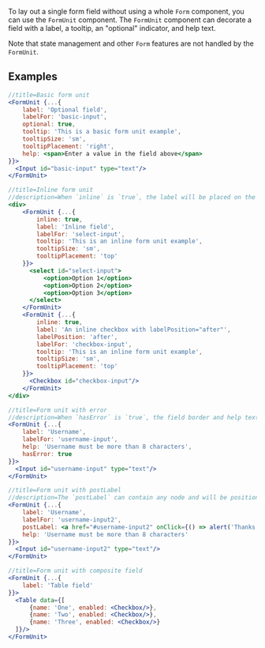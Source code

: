 To lay out a single form field without using a whole `Form` component, you can use the `FormUnit`
component. The `FormUnit` component can decorate a field with a label, a tooltip, an "optional" indicator, and help text.

Note that state management and other `Form` features are not handled by the `FormUnit`.

## Examples

```jsx harmony
//title=Basic form unit
<FormUnit {...{
    label: 'Optional field',
    labelFor: 'basic-input',
    optional: true,
    tooltip: 'This is a basic form unit example',
    tooltipSize: 'sm',
    tooltipPlacement: 'right',
    help: <span>Enter a value in the field above</span>
}}>
  <Input id="basic-input" type="text"/>
</FormUnit>
```

```jsx harmony
//title=Inline form unit
//description=When `inline` is `true`, the label will be placed on the same line as the field.
<div>
    <FormUnit {...{
        inline: true,
        label: 'Inline field',
        labelFor: 'select-input',
        tooltip: 'This is an inline form unit example',
        tooltipSize: 'sm',
        tooltipPlacement: 'top'
    }}>
      <select id="select-input">
          <option>Option 1</option>
          <option>Option 2</option>
          <option>Option 3</option>
      </select>
    </FormUnit>
    <FormUnit {...{
        inline: true,
        label: 'An inline checkbox with labelPosition="after"',
        labelPosition: 'after',
        labelFor: 'checkbox-input',
        tooltip: 'This is an inline form unit example',
        tooltipSize: 'sm',
        tooltipPlacement: 'top'
    }}>
      <Checkbox id="checkbox-input"/>
    </FormUnit>
</div>
```

```jsx harmony
//title=Form unit with error
//description=When `hasError` is `true`, the field border and help text become red to indicate an error.
<FormUnit {...{
    label: 'Username',
    labelFor: 'username-input',
    help: 'Username must be more than 8 characters',
    hasError: true
}}>
  <Input id="username-input" type="text"/>
</FormUnit>
```

```jsx harmony
//title=Form unit with postLabel
//description=The `postLabel` can contain any node and will be positioned in the top-right corner of a non-inline form unit.
<FormUnit {...{
    label: 'Username',
    labelFor: 'username-input2',
    postLabel: <a href="#username-input2" onClick={() => alert('Thanks for clicking me!')}>I am a postLabel!</a>,
    help: 'Username must be more than 8 characters'
}}>
  <Input id="username-input2" type="text"/>
</FormUnit>
```

```jsx harmony
//title=Form unit with composite field
<FormUnit {...{
    label: 'Table field'
}}>
  <Table data={[
      {name: 'One', enabled: <Checkbox/>},
      {name: 'Two', enabled: <Checkbox/>},
      {name: 'Three', enabled: <Checkbox/>}
  ]}/>
</FormUnit>
```